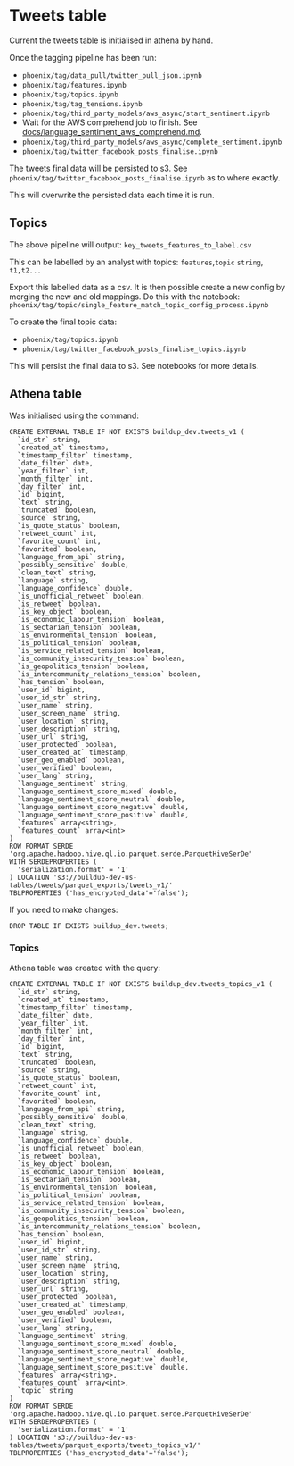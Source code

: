 # Tweets table
Current the tweets table is initialised in athena by hand.

Once the tagging pipeline has been run:
- `phoenix/tag/data_pull/twitter_pull_json.ipynb`
- `phoenix/tag/features.ipynb`
- `phoenix/tag/topics.ipynb`
- `phoenix/tag/tag_tensions.ipynb`
- `phoenix/tag/third_party_models/aws_async/start_sentiment.ipynb`
- Wait for the AWS comprehend job to finish. See [docs/language_sentiment_aws_comprehend.md](docs/language_sentiment_aws_comprehend.md).
- `phoenix/tag/third_party_models/aws_async/complete_sentiment.ipynb`
- `phoenix/tag/twitter_facebook_posts_finalise.ipynb`


The tweets final data will be persisted to s3. See `phoenix/tag/twitter_facebook_posts_finalise.ipynb`
as to where exactly.

This will overwrite the persisted data each time it is run.

## Topics
The above pipeline will output:
`key_tweets_features_to_label.csv`

This can be labelled by an analyst with topics:
`features`,`topic`
`string`, `t1,t2...`

Export this labelled data as a csv. It is then possible create a new config by merging the new and old mappings. Do this with the notebook:
`phoenix/tag/topic/single_feature_match_topic_config_process.ipynb`


To create the final topic data:
- `phoenix/tag/topics.ipynb`
- `phoenix/tag/twitter_facebook_posts_finalise_topics.ipynb`

This will persist the final data to s3. See notebooks for more details.

## Athena table
Was initialised using the command:
```
CREATE EXTERNAL TABLE IF NOT EXISTS buildup_dev.tweets_v1 (
  `id_str` string,
  `created_at` timestamp,
  `timestamp_filter` timestamp,
  `date_filter` date,
  `year_filter` int,
  `month_filter` int,
  `day_filter` int,
  `id` bigint,
  `text` string,
  `truncated` boolean,
  `source` string,
  `is_quote_status` boolean,
  `retweet_count` int,
  `favorite_count` int,
  `favorited` boolean,
  `language_from_api` string,
  `possibly_sensitive` double,
  `clean_text` string,
  `language` string,
  `language_confidence` double,
  `is_unofficial_retweet` boolean,
  `is_retweet` boolean,
  `is_key_object` boolean,
  `is_economic_labour_tension` boolean,
  `is_sectarian_tension` boolean,
  `is_environmental_tension` boolean,
  `is_political_tension` boolean,
  `is_service_related_tension` boolean,
  `is_community_insecurity_tension` boolean,
  `is_geopolitics_tension` boolean,
  `is_intercommunity_relations_tension` boolean,
  `has_tension` boolean,
  `user_id` bigint,
  `user_id_str` string,
  `user_name` string,
  `user_screen_name` string,
  `user_location` string,
  `user_description` string,
  `user_url` string,
  `user_protected` boolean,
  `user_created_at` timestamp,
  `user_geo_enabled` boolean,
  `user_verified` boolean,
  `user_lang` string,
  `language_sentiment` string,
  `language_sentiment_score_mixed` double,
  `language_sentiment_score_neutral` double,
  `language_sentiment_score_negative` double,
  `language_sentiment_score_positive` double,
  `features` array<string>,
  `features_count` array<int>
)
ROW FORMAT SERDE 'org.apache.hadoop.hive.ql.io.parquet.serde.ParquetHiveSerDe'
WITH SERDEPROPERTIES (
  'serialization.format' = '1'
) LOCATION 's3://buildup-dev-us-tables/tweets/parquet_exports/tweets_v1/'
TBLPROPERTIES ('has_encrypted_data'='false');
```
If you need to make changes:
```
DROP TABLE IF EXISTS buildup_dev.tweets;
```

### Topics
Athena table was created with the query:
```
CREATE EXTERNAL TABLE IF NOT EXISTS buildup_dev.tweets_topics_v1 (
  `id_str` string,
  `created_at` timestamp,
  `timestamp_filter` timestamp,
  `date_filter` date,
  `year_filter` int,
  `month_filter` int,
  `day_filter` int,
  `id` bigint,
  `text` string,
  `truncated` boolean,
  `source` string,
  `is_quote_status` boolean,
  `retweet_count` int,
  `favorite_count` int,
  `favorited` boolean,
  `language_from_api` string,
  `possibly_sensitive` double,
  `clean_text` string,
  `language` string,
  `language_confidence` double,
  `is_unofficial_retweet` boolean,
  `is_retweet` boolean,
  `is_key_object` boolean,
  `is_economic_labour_tension` boolean,
  `is_sectarian_tension` boolean,
  `is_environmental_tension` boolean,
  `is_political_tension` boolean,
  `is_service_related_tension` boolean,
  `is_community_insecurity_tension` boolean,
  `is_geopolitics_tension` boolean,
  `is_intercommunity_relations_tension` boolean,
  `has_tension` boolean,
  `user_id` bigint,
  `user_id_str` string,
  `user_name` string,
  `user_screen_name` string,
  `user_location` string,
  `user_description` string,
  `user_url` string,
  `user_protected` boolean,
  `user_created_at` timestamp,
  `user_geo_enabled` boolean,
  `user_verified` boolean,
  `user_lang` string,
  `language_sentiment` string,
  `language_sentiment_score_mixed` double,
  `language_sentiment_score_neutral` double,
  `language_sentiment_score_negative` double,
  `language_sentiment_score_positive` double,
  `features` array<string>,
  `features_count` array<int>,
  `topic` string
)
ROW FORMAT SERDE 'org.apache.hadoop.hive.ql.io.parquet.serde.ParquetHiveSerDe'
WITH SERDEPROPERTIES (
  'serialization.format' = '1'
) LOCATION 's3://buildup-dev-us-tables/tweets/parquet_exports/tweets_topics_v1/'
TBLPROPERTIES ('has_encrypted_data'='false');
```
